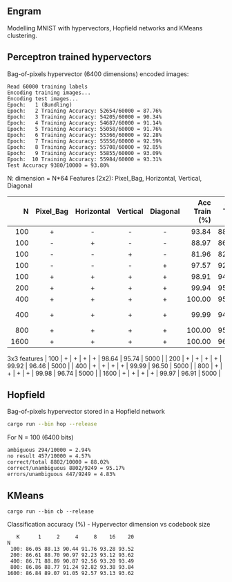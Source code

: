 ## Engram

Modelling MNIST with hypervectors, Hopfield networks and KMeans clustering.

## Perceptron trained hypervectors

Bag-of-pixels hypervector (6400 dimensions) encoded images:

```text
Read 60000 training labels
Encoding training images...
Encoding test images...
Epoch:   1 (Bundling)
Epoch:   2 Training Accuracy: 52654/60000 = 87.76%
Epoch:   3 Training Accuracy: 54205/60000 = 90.34%
Epoch:   4 Training Accuracy: 54687/60000 = 91.14%
Epoch:   5 Training Accuracy: 55058/60000 = 91.76%
Epoch:   6 Training Accuracy: 55366/60000 = 92.28%
Epoch:   7 Training Accuracy: 55556/60000 = 92.59%
Epoch:   8 Training Accuracy: 55708/60000 = 92.85%
Epoch:   9 Training Accuracy: 55855/60000 = 93.09%
Epoch:  10 Training Accuracy: 55984/60000 = 93.31%
Test Accuracy 9380/10000 = 93.80%
```

N: dimension = N*64
Features (2x2): Pixel_Bag, Horizontal, Vertical, Diagonal 
          
|  N   |  Pixel_Bag | Horizontal | Vertical | Diagonal | Acc Train (%) | Acc Test (%) | Epochs                  | 
|-----:|:----------:|:----------:|:--------:|:--------:|--------------:|-------------:|------------------------:|
|  100 |    +       |  -         |  -       | -        |  93.84        | 88.97        |               5000      | 
|  100 |    -       |  +         |  -       | -        |  88.97        | 86.40        |               5000      |
|  100 |    -       |  -         |  +       | -        |  81.96        | 82.05        |               5000      |
|  100 |    -       |  -         |  -       | +        |  97.57        | 92.14        |               5000      |
|  100 |    +       |  +         |  +       | +        |  98.91        | 94.60        |               5000      |
|  200 |    +       |  +         |  +       | +        |  99.94        | 95.53        |               5000      |
|  400 |    +       |  +         |  +       | +        | 100.00        | 95.90        |               5000      |
|  400 |    +       |  +         |  +       | +        |  99.99        | 94.90        | +polarity ->  5000      | 
|  800 |    +       |  +         |  +       | +        | 100.00        | 95.98        |               5000      |
| 1600 |    +       |  +         |  +       | +        | 100.00        | 96.26        |               5000      |

3x3 features 
|  100 |    +       |  +         |  +       | +        |  98.64        | 95.74        |               5000      |
|  200 |    +       |  +         |  +       | +        |  99.92        | 96.46        |               5000      |
|  400 |    +       |  +         |  +       | +        |  99.99        | 96.50        |               5000      |
|  800 |    +       |  +         |  +       | +        |  99.98        | 96.74        |               5000      |
| 1600 |    +       |  +         |  +       | +        |  99.97        | 96.91        |               5000      |

## Hopfield 

Bag-of-pixels hypervector stored in a Hopfield network 

```sh
cargo run --bin hop --release
```

For N = 100 (6400 bits)

```text
ambiguous 294/10000 = 2.94%
no result 457/10000 = 4.57%
correct/total 8802/10000 = 88.02%
correct/unambiguous 8802/9249 = 95.17%
errors/unambiguous 447/9249 = 4.83%
```

## KMeans 

```text
cargo run --bin cb --release
```

Classification accuracy (%) - Hypervector dimension vs codebook size
```
   K      1     2     4     8    16    20
N
 100: 86.05 88.13 90.44 91.76 93.28 93.52
 200: 86.61 88.70 90.97 92.23 93.12 93.62
 400: 86.71 88.89 90.87 92.56 93.20 93.49
 800: 86.86 88.77 91.24 92.82 93.38 93.84
1600: 86.84 89.07 91.05 92.57 93.13 93.62
```
